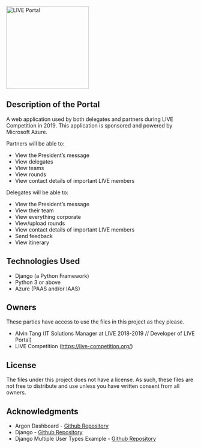 <img src="../master/portal/portal/assets/branding/logo.png" alt="LIVE Portal" width="220px"/>

## Description of the Portal
A web application used by both delegates and partners during LIVE Competition in 2019. This application is sponsored and powered by Microsoft Azure.

Partners will be able to:
- View the President’s message
- View delegates
- View teams
- View rounds
- View contact details of important LIVE members

Delegates will be able to:
- View the President’s message
- View their team
- View everything corporate
- View/upload rounds
- View contact details of important LIVE members
- Send feedback
- View itinerary

## Technologies Used
- Django (a Python Framework)
- Python 3 or above
- Azure (PAAS and/or IAAS)

## Owners
These parties have access to use the files in this project as they please.
* Alvin Tang (IT Solutions Manager at LIVE 2018-2019 // Developer of LIVE Portal)
* LIVE Competition (https://live-competition.org/)

## License
The files under this project does not have a license. As such, these files are not free to distribute and use unless you have written consent from all owners.

## Acknowledgments
* Argon Dashboard - [Github Repository](https://github.com/creativetimofficial/argon-dashboard)
* Django - [Github Repository](https://github.com/django/django)
* Django Multiple User Types Example - [Github Repository](https://github.com/sibtc/django-multiple-user-types-example)

